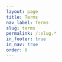 ```yaml
---
layout: page
title: Terms
nav_label: Terms
slug: terms
permalink: /:slug.*
in_footer: true
in_nav: true
order: 6
---
```


